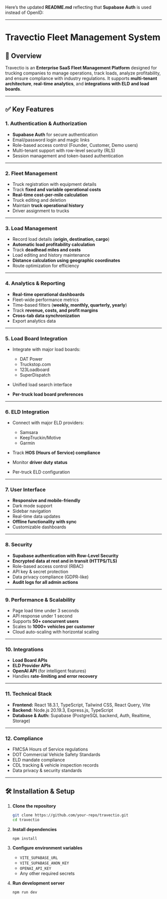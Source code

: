 Here’s the updated **README.md** reflecting that **Supabase Auth** is used instead of OpenID:

---

# Travectio Fleet Management System

## 📌 Overview

Travectio is an **Enterprise SaaS Fleet Management Platform** designed for trucking companies to manage operations, track loads, analyze profitability, and ensure compliance with industry regulations. It supports **multi-tenant architecture**, **real-time analytics**, and **integrations with ELD and load boards**.

---

## ✅ Key Features

### **1. Authentication & Authorization**

- **Supabase Auth** for secure authentication
- Email/password login and magic links
- Role-based access control (Founder, Customer, Demo users)
- Multi-tenant support with row-level security (RLS)
- Session management and token-based authentication

---

### **2. Fleet Management**

- Truck registration with equipment details
- Track **fixed and variable operational costs**
- **Real-time cost-per-mile calculation**
- Truck editing and deletion
- Maintain **truck operational history**
- Driver assignment to trucks

---

### **3. Load Management**

- Record load details (**origin, destination, cargo**)
- **Automatic load profitability calculation**
- Track **deadhead miles and costs**
- Load editing and history maintenance
- **Distance calculation using geographic coordinates**
- Route optimization for efficiency

---

### **4. Analytics & Reporting**

- **Real-time operational dashboards**
- Fleet-wide performance metrics
- Time-based filters (**weekly, monthly, quarterly, yearly**)
- Track **revenue, costs, and profit margins**
- **Cross-tab data synchronization**
- Export analytics data

---

### **5. Load Board Integration**

- Integrate with major load boards:

  - DAT Power
  - Truckstop.com
  - 123Loadboard
  - SuperDispatch

- Unified load search interface
- **Per-truck load board preferences**

---

### **6. ELD Integration**

- Connect with major ELD providers:

  - Samsara
  - KeepTruckin/Motive
  - Garmin

- Track **HOS (Hours of Service) compliance**
- Monitor **driver duty status**
- Per-truck ELD configuration

---

### **7. User Interface**

- **Responsive and mobile-friendly**
- Dark mode support
- Sidebar navigation
- Real-time data updates
- **Offline functionality with sync**
- Customizable dashboards

---

### **8. Security**

- **Supabase authentication with Row-Level Security**
- **Encrypted data at rest and in transit (HTTPS/TLS)**
- Role-based access control (RBAC)
- API key & secret protection
- Data privacy compliance (GDPR-like)
- **Audit logs for all admin actions**

---

### **9. Performance & Scalability**

- Page load time under 3 seconds
- API response under 1 second
- Supports **50+ concurrent users**
- Scales to **1000+ vehicles per customer**
- Cloud auto-scaling with horizontal scaling

---

### **10. Integrations**

- **Load Board APIs**
- **ELD Provider APIs**
- **OpenAI API** (for intelligent features)
- Handles **rate-limiting and error recovery**

---

### **11. Technical Stack**

- **Frontend:** React 18.3.1, TypeScript, Tailwind CSS, React Query, Vite
- **Backend:** Node.js 20.19.3, Express.js, TypeScript
- **Database & Auth:** Supabase (PostgreSQL backend, Auth, Realtime, Storage)

---

### **12. Compliance**

- FMCSA Hours of Service regulations
- DOT Commercial Vehicle Safety Standards
- ELD mandate compliance
- CDL tracking & vehicle inspection records
- Data privacy & security standards

---

## 🛠 Installation & Setup

1. **Clone the repository**

   ```bash
   git clone https://github.com/your-repo/travectio.git
   cd travectio
   ```

2. **Install dependencies**

   ```bash
   npm install
   ```

3. **Configure environment variables**

   - `VITE_SUPABASE_URL`
   - `VITE_SUPABASE_ANON_KEY`
   - `OPENAI_API_KEY`
   - Any other required secrets

4. **Run development server**

   ```bash
   npm run dev
   ```
